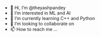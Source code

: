 - 👋 Hi, I’m @theyashpandey
- 👀 I’m interested in ML and AI
- 🌱 I’m currently learning C++ and Python
- 💞️ I’m looking to collaborate on 
- 📫 How to reach me ...

<!---
theyashpandey/theyashpandey is a ✨ special ✨ repository because its `README.md` (this file) appears on your GitHub profile.
You can click the Preview link to take a look at your changes.
--->

